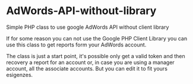 # AdWords-API-without-library
Simple PHP class to use google AdWords API without client library

If for some reason you can not use the Google PHP Client Library you can use this class to get reports form your AdWords account.

The class is just a start point, it's possible only get a valid token and then recovery a report for an account or, in case you are using a manager account, all the associate accounts. But you can edit it to fit yours esigenzes.
